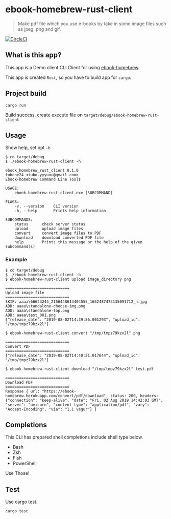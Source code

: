 # ebook-homebrew-rust-client

> Make pdf file which you use e-books by take in some image files such as jpeg, png and gif.

[![CircleCI](https://circleci.com/gh/tubone24/ebook-homebrew-rust-client.svg?style=svg)](https://circleci.com/gh/tubone24/ebook-homebrew-rust-client)

## What is this app?

This app is a Demo client CLI Client for using [ebook-homebrew](https://github.com/tubone24/ebook_homebrew).

This app is created `Rust`, so you have to build app for `cargo`.

## Project build

```
cargo run
```

Build success, create execute file on `target/debug/ebook-homebrew-rust-client`

## Usage

Show help, set opt `-h`

```
$ cd target/debug
$ ./ebook-homebrew-rust-client -h

ebook_homebrew_rust_client 0.1.0
tubone24 <tubo.yyyuuu@gmail.com>
Ebook-homebrew Command Line Tools

USAGE:
    ebook-homebrew-rust-client.exe [SUBCOMMAND]

FLAGS:
    -v, --version    CLI version
    -h, --help       Prints help information

SUBCOMMANDS:
    status      check server status
    upload      upload image files
    convert     convert image files to PDF
    download    download converted PDF file
    help        Prints this message or the help of the given subcommand(s)
```

### Example

```
$ cd target/debug
$ ./ebook-homebrew-rust-client -h
$ ebook-homebrew-rust-client upload image_directory png

============================
Upload image file
============================
SKIP: aaaa\66623244_2156448614404555_1652487473135091712_n.jpg
ADD: aaaa\standalone-choose-img.png
ADD: aaaa\standalone-top.png
ADD: aaaa\test_001.png
{"release_date": "2019-08-02T14:39:56.001293", "upload_id": "/tmp/tmpz79kzx2l"}

$ ebook-homebrew-rust-client convert "/tmp/tmpz79kzx2l" png

============================
Convert PDF
============================
{"release_date": "2019-08-02T14:40:51.017644", "upload_id": "/tmp/tmpz79kzx2l"}

$ ebook-homebrew-rust-client download "/tmp/tmpz79kzx2l" test.pdf

============================
Download PDF
============================
Response { url: "https://ebook-homebrew.herokuapp.com/convert/pdf/download", status: 200, headers: {"connection": "keep-alive", "date": "Fri, 02 Aug 2019 14:42:03 GMT", "server": "uvicorn", "content-type": "application/pdf", "vary": "Accept-Encoding", "via": "1.1 vegur"} }
```

## Completions

This CLI has prepared shell completions include shell type below.

* Bash
* Zsh
* Fish
* PowerShell

Use Those!

## Test

Use cargo test.
```
cargo test
```
